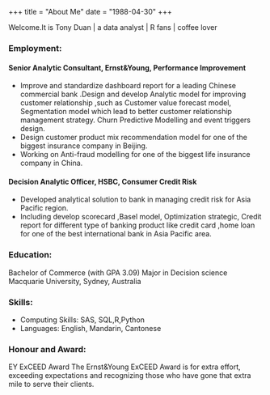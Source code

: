 +++
title = "About Me"
date = "1988-04-30"
+++

Welcome.It is Tony Duan | a data analyst | R fans | coffee lover <!--more-->


### Employment:

#### Senior Analytic Consultant, Ernst&Young, Performance Improvement 

- Improve and standardize dashboard report for a leading Chinese commercial bank .Design and develop Analytic model for improving customer relationship ,such as Customer value forecast model, Segmentation model which lead to better customer relationship management strategy. Churn Predictive Modelling and event triggers design. 
- Design customer product mix recommendation model for one of the biggest insurance company in Beijing. 
- Working on Anti-fraud modelling for one of the biggest life insurance company in China. 

#### Decision Analytic Officer, HSBC, Consumer Credit Risk
- Developed analytical solution to bank in managing credit risk for Asia Pacific region.
- Including develop scorecard ,Basel model, Optimization strategic, Credit report for different type of banking product like credit card ,home loan for one of the best international bank in Asia Pacific area. 



### Education:
Bachelor of Commerce (with GPA 3.09) Major in Decision science<br>
Macquarie University, Sydney, Australia   





### Skills:
- Computing Skills: SAS, SQL,R,Python<br>
- Languages:  English, Mandarin, Cantonese 


### Honour and Award:

EY ExCEED Award 
The Ernst&Young ExCEED Award is for extra effort, exceeding expectations and recognizing those who have gone that extra mile to serve their clients. 





